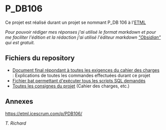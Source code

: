 # P_DB106
Ce projet est réalisé durant un projet se nommant P_DB 106 à l'[ETML](https://www.etml.ch/)

*Pour pouvoir rédiger mes réponses j'ai utilisé le format markdown et pour me faciliter l'édition et la rédaction j'ai utilisé l'éditeur markdown ["Obsidian"](https://www.obsidian.md) qui est gratuit.* 

## Fichiers du repository
- [Document final répondant à toutes les exigences du cahier des charges](./Doc/D-P_DB106-TRD-TravailEffectue.md) : Explications de toutes les commandes effectuées durant ce projet
- [Fichier bat permettant d'exécuter tous les scripts SQL demandés](./script/_Y-P_DB106-TRD-ExecutionScripts.bat)
- [Toutes les consignes du projet](./consignes/) (Cahier des charges, etc.)

## Annexes
https://etml.icescrum.com/p/PDB106/


*T. Richard*
